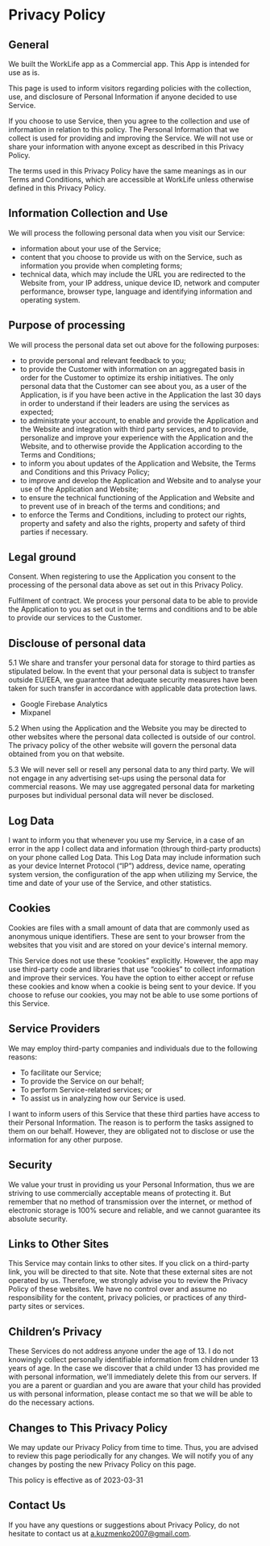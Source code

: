 # Privacy Policy
## General
We built the WorkLife app as a Commercial app. This App is intended for use as is.

This page is used to inform visitors regarding policies with the collection, use, and disclosure of Personal Information if anyone decided to use Service.

If you choose to use Service, then you agree to the collection and use of information in relation to this policy. The Personal Information that we collect is used for providing and improving the Service. We will not use or share your information with anyone except as described in this Privacy Policy.

The terms used in this Privacy Policy have the same meanings as in our Terms and Conditions, which are accessible at WorkLife unless otherwise defined in this Privacy Policy.

## Information Collection and Use

We will process the following personal data when you visit our Service:

* information about your use of the Service;
* content that you choose to provide us with on the Service, such as information you provide when completing forms;
* technical data, which may include the URL you are redirected to the Website from, your IP address, unique device ID, network and computer performance, browser type, language and identifying information and operating system.

## Purpose of processing
We will process the personal data set out above for the following purposes:

* to provide personal and relevant feedback to you;
* to provide the Customer with information on an aggregated basis in order for the Customer to optimize its 
ership initiatives. The only personal data that the Customer can see about you, as a user of the Application, is if you have been active in the Application the last 30 days in order to understand if their leaders are using the services as expected;
* to administrate your account, to enable and provide the Application and the Website and integration with third party services, and to provide, personalize and improve your experience with the Application and the Website, and to otherwise provide the Application according to the Terms and Conditions;
* to inform you about updates of the Application and Website, the Terms and Conditions and this Privacy Policy;
* to improve and develop the Application and Website and to analyse your use of the Application and Website;
* to ensure the technical functioning of the Application and Website and to prevent use of in breach of the terms and conditions; and
* to enforce the Terms and Conditions, including to protect our rights, property and safety and also the rights, property and safety of third parties if necessary.

## Legal ground
Consent. When registering to use the Application you consent to the processing of the personal data above as set out in this Privacy Policy.

Fulfilment of contract. We process your personal data to be able to provide the Application to you as set out in the terms and conditions and to be able to provide our services to the Customer.

## Disclouse of personal data
5.1 We share and transfer your personal data for storage to third parties as stipulated below. In the event that your personal data is subject to transfer outside EU/EEA, we guarantee that adequate security measures have been taken for such transfer in accordance with applicable data protection laws.

* Google Firebase Analytics
* Mixpanel

5.2 When using the Application and the Website you may be directed to other websites where the personal data collected is outside of our control. The privacy policy of the other website will govern the personal data obtained from you on that website.

5.3 We will never sell or resell any personal data to any third party. We will not engage in any advertising set-ups using the personal data for commercial reasons. We may use aggregated personal data for marketing purposes but individual personal data will never be disclosed.


## Log Data

I want to inform you that whenever you use my Service, in a case of an error in the app I collect data and information (through third-party products) on your phone called Log Data. This Log Data may include information such as your device Internet Protocol (“IP”) address, device name, operating system version, the configuration of the app when utilizing my Service, the time and date of your use of the Service, and other statistics.

## Cookies

Cookies are files with a small amount of data that are commonly used as anonymous unique identifiers. These are sent to your browser from the websites that you visit and are stored on your device's internal memory.

This Service does not use these “cookies” explicitly. However, the app may use third-party code and libraries that use “cookies” to collect information and improve their services. You have the option to either accept or refuse these cookies and know when a cookie is being sent to your device. If you choose to refuse our cookies, you may not be able to use some portions of this Service.

## Service Providers

We  may employ third-party companies and individuals due to the following reasons:

*   To facilitate our Service;
*   To provide the Service on our behalf;
*   To perform Service-related services; or
*   To assist us in analyzing how our Service is used.

I want to inform users of this Service that these third parties have access to their Personal Information. The reason is to perform the tasks assigned to them on our behalf. However, they are obligated not to disclose or use the information for any other purpose.

## Security

We value your trust in providing us your Personal Information, thus we are striving to use commercially acceptable means of protecting it. But remember that no method of transmission over the internet, or method of electronic storage is 100% secure and reliable, and we cannot guarantee its absolute security.

## Links to Other Sites

This Service may contain links to other sites. If you click on a third-party link, you will be directed to that site. Note that these external sites are not operated by us. Therefore, we strongly advise you to review the Privacy Policy of these websites. We have no control over and assume no responsibility for the content, privacy policies, or practices of any third-party sites or services.

## Children’s Privacy

These Services do not address anyone under the age of 13. I do not knowingly collect personally identifiable information from children under 13 years of age. In the case we discover that a child under 13 has provided me with personal information, we'll immediately delete this from our servers. If you are a parent or guardian and you are aware that your child has provided us with personal information, please contact me so that we will be able to do the necessary actions.

## Changes to This Privacy Policy

We may update our Privacy Policy from time to time. Thus, you are advised to review this page periodically for any changes. We will notify you of any changes by posting the new Privacy Policy on this page.

This policy is effective as of 2023-03-31

## Contact Us

If you have any questions or suggestions about Privacy Policy, do not hesitate to contact us at a.kuzmenko2007@gmail.com.

